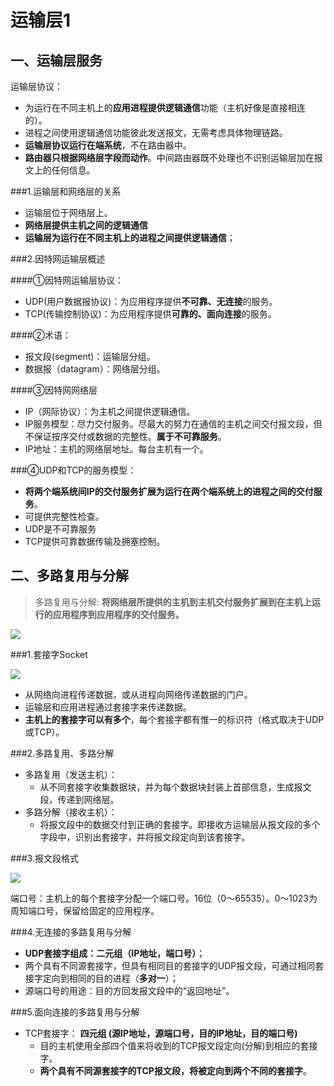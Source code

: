 # 运输层1 #

## 一、运输层服务

运输层协议：

- 为运行在不同主机上的**应用进程提供逻辑通信**功能（主机好像是直接相连的）。
- 进程之间使用逻辑通信功能彼此发送报文，无需考虑具体物理链路。
- **运输层协议运行在端系统**，不在路由器中。
- **路由器只根据网络层字段而动作**。中间路由器既不处理也不识别运输层加在报文上的任何信息。


###1.运输层和网络层的关系

- 运输层位于网络层上。
- **网络层提供主机之间的逻辑通信**
- **运输层为运行在不同主机上的进程之间提供逻辑通信**；

###2.因特网运输层概述

####①因特网运输层协议：

- UDP(用户数据报协议)：为应用程序提供**不可靠、无连接**的服务。
- TCP(传输控制协议)：为应用程序提供**可靠的、面向连接**的服务。

####②术语：

- 报文段(segment)：运输层分组。
- 数据报（datagram）：网络层分组。

####③因特网网络层

- IP（网际协议）：为主机之间提供逻辑通信。
- IP服务模型：尽力交付服务。尽最大的努力在通信的主机之间交付报文段，但不保证按序交付或数据的完整性。**属于不可靠服务**。
- IP地址：主机的网络层地址。每台主机有一个。

###④UDP和TCP的服务模型：

- **将两个端系统间IP的交付服务扩展为运行在两个端系统上的进程之间的交付服务**。
- 可提供完整性检查。
- UDP是不可靠服务
- TCP提供可靠数据传输及拥塞控制。 

## 二、多路复用与分解

> 多路复用与分解: **将网络层所提供的主机到主机交付服务扩展到在主机上运行的应用程序到应用程序的交付服务。**

![](http://onh97xzo0.bkt.clouddn.com/3-1.PNG)

###1.套接字Socket

![](http://onh97xzo0.bkt.clouddn.com/3-2.PNG)

- 从网络向进程传递数据，或从进程向网络传递数据的门户。
- 运输层和应用进程通过套接字来传递数据。
- **主机上的套接字可以有多个**，每个套接字都有惟一的标识符（格式取决于UDP或TCP）。 

###2.多路复用、多路分解

- 多路复用（发送主机）：
	- 从不同套接字收集数据块，并为每个数据块封装上首部信息，生成报文段，传递到网络层。
- 多路分解（接收主机）：
	- 将报文段中的数据交付到正确的套接字。即接收方运输层从报文段的多个字段中，识别出套接字，并将报文段定向到该套接字。

###3.报文段格式

![](http://onh97xzo0.bkt.clouddn.com/3-3.PNG)

端口号：主机上的每个套接字分配一个端口号。16位（0～65535）。0～1023为周知端口号，保留给固定的应用程序。

###4.无连接的多路复用与分解

- **UDP套接字组成：二元组（IP地址，端口号）**；
- 两个具有不同源套接字，但具有相同目的套接字的UDP报文段，可通过相同套接字定向到相同的目的进程（**多对一**）；
- 源端口号的用途：目的方回发报文段中的“返回地址”。

###5.面向连接的多路复用与分解

- TCP套接字： **四元组 (源IP地址，源端口号，目的IP地址，目的端口号)**
	- 目的主机使用全部四个值来将收到的TCP报文段定向(分解)到相应的套接字。
	- **两个具有不同源套接字的TCP报文段，将被定向到两个不同的套接字**。



